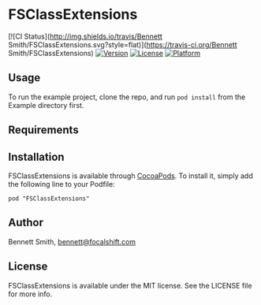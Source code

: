 # FSClassExtensions

[![CI Status](http://img.shields.io/travis/Bennett Smith/FSClassExtensions.svg?style=flat)](https://travis-ci.org/Bennett Smith/FSClassExtensions)
[![Version](https://img.shields.io/cocoapods/v/FSClassExtensions.svg?style=flat)](http://cocoadocs.org/docsets/FSClassExtensions)
[![License](https://img.shields.io/cocoapods/l/FSClassExtensions.svg?style=flat)](http://cocoadocs.org/docsets/FSClassExtensions)
[![Platform](https://img.shields.io/cocoapods/p/FSClassExtensions.svg?style=flat)](http://cocoadocs.org/docsets/FSClassExtensions)

## Usage

To run the example project, clone the repo, and run `pod install` from the Example directory first.

## Requirements

## Installation

FSClassExtensions is available through [CocoaPods](http://cocoapods.org). To install
it, simply add the following line to your Podfile:

    pod "FSClassExtensions"

## Author

Bennett Smith, bennett@focalshift.com

## License

FSClassExtensions is available under the MIT license. See the LICENSE file for more info.

